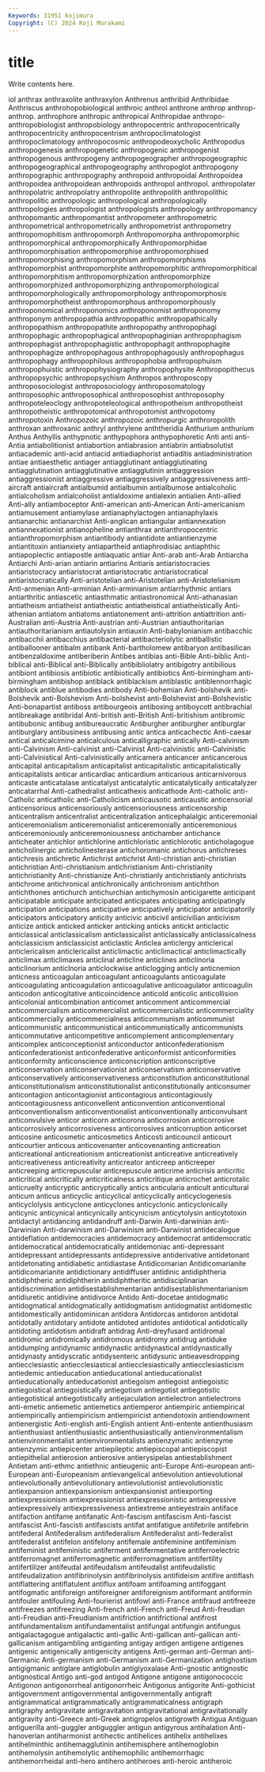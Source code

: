 ```yaml
---
Keywords: 31951 kojimura
Copyright: (C) 2024 Koji Murakami
---
```


# title

Write contents here.



iol anthrax anthraxolite anthraxylon Anthrenus anthribid Anthribidae
Anthriscus anthrohopobiological anthroic anthrol anthrone anthrop anthrop- anthrop. anthrophore anthropic
anthropical Anthropidae anthropo- anthropobiologist anthropobiology anthropocentric anthropocentrically anthropocentricity anthropocentrism anthropoclimatologist
anthropoclimatology anthropocosmic anthropodeoxycholic Anthropodus anthropogenesis anthropogenetic anthropogenic anthropogenist anthropogenous anthropogeny
anthropogeographer anthropogeographic anthropogeographical anthropogeography anthropoglot anthropogony anthropographic anthropography anthropoid anthropoidal
Anthropoidea anthropoidea anthropoidean anthropoids anthropol anthropol. anthropolater anthropolatric anthropolatry anthropolite
anthropolith anthropolithic anthropolitic anthropologic anthropological anthropologically anthropologies anthropologist anthropologists anthropology
anthropomancy anthropomantic anthropomantist anthropometer anthropometric anthropometrical anthropometrically anthropometrist anthropometry anthropomophitism
anthropomorph Anthropomorpha anthropomorphic anthropomorphical anthropomorphically Anthropomorphidae anthropomorphisation anthropomorphise anthropomorphised anthropomorphising
anthropomorphism anthropomorphisms anthropomorphist anthropomorphite anthropomorphitic anthropomorphitical anthropomorphitism anthropomorphization anthropomorphize anthropomorphized
anthropomorphizing anthropomorphological anthropomorphologically anthropomorphology anthropomorphosis anthropomorphotheist anthropomorphous anthropomorphously anthroponomical anthroponomics
anthroponomist anthroponomy anthroponym anthropopathia anthropopathic anthropopathically anthropopathism anthropopathite anthropopathy anthropophagi
anthropophagic anthropophagical anthropophaginian anthropophagism anthropophagist anthropophagistic anthropophagit anthropophagite anthropophagize anthropophagous
anthropophagously anthropophagus anthropophagy anthropophilous anthropophobia anthropophuism anthropophuistic anthropophysiography anthropophysite Anthropopithecus
anthropopsychic anthropopsychism Anthropos anthroposcopy anthroposociologist anthroposociology anthroposomatology anthroposophic anthroposophical anthroposophist
anthroposophy anthropoteleoclogy anthropoteleological anthropotheism anthropotheist anthropotheistic anthropotomical anthropotomist anthropotomy anthropotoxin
Anthropozoic anthropozoic anthropurgic anthroropolith anthroxan anthroxanic anthryl anthrylene anththeridia Anthurium
anthurium Anthus Anthyllis anthypnotic anthypophora anthypophoretic Anti anti anti- Antia
antiabolitionist antiabortion antiabrasion antiabrin antiabsolutist antiacademic anti-acid antiacid antiadiaphorist antiaditis
antiadministration antiae antiaesthetic antiager antiagglutinant antiagglutinating antiagglutination antiagglutinative antiagglutinin antiaggression
antiaggressionist antiaggressive antiaggressively antiaggressiveness anti-aircraft antiaircraft antialbumid antialbumin antialbumose antialcoholic
antialcoholism antialcoholist antialdoxime antialexin antialien Anti-allied Anti-ally antiamboceptor Anti-american anti-American
Anti-americanism antiamusement antiamylase antianaphylactogen antianaphylaxis antianarchic antianarchist Anti-anglican antiangular antiannexation
antiannexationist antianopheline antianthrax antianthropocentric antianthropomorphism antiantibody antiantidote antiantienzyme antiantitoxin antianxiety
antiapartheid antiaphrodisiac antiaphthic antiapoplectic antiapostle antiaquatic antiar Anti-arab anti-Arab Antiarcha
Antiarchi Anti-arian antiarin antiarins Antiaris antiaristocracies antiaristocracy antiaristocrat antiaristocratic antiaristocratical
antiaristocratically Anti-aristotelian anti-Aristotelian anti-Aristotelianism Anti-armenian Anti-arminian Anti-arminianism antiarrhythmic antiars antiarthritic
antiascetic antiasthmatic antiastronomical Anti-athanasian antiatheism antiatheist antiatheistic antiatheistical antiatheistically Anti-athenian
antiatom antiatoms antiatonement anti-attrition antiattrition anti-Australian anti-Austria Anti-austrian anti-Austrian antiauthoritarian
antiauthoritarianism antiautolysin antiauxin Anti-babylonianism antibacchic antibacchii antibacchius antibacterial antibacteriolytic antiballistic
antiballooner antibalm antibank Anti-bartholomew antibaryon antibasilican antibenzaldoxime antiberiberin Antibes antibias
anti-Bible Anti-biblic Anti-biblical anti-Biblical anti-Biblically antibibliolatry antibigotry antibilious antibiont antibiosis
antibiotic antibiotically antibiotics Anti-birmingham anti-birmingham antibishop antiblack antiblackism antiblastic antiblennorrhagic
antiblock antiblue antibodies antibody Anti-bohemian Anti-bolshevik anti-Bolshevik anti-Bolshevism Anti-bolshevist anti-Bolshevist
anti-Bolshevistic Anti-bonapartist antiboss antibourgeois antiboxing antiboycott antibrachial antibreakage antibridal Anti-british
anti-British Anti-britishism antibromic antibubonic antibug antibureaucratic Antiburgher antiburgher antiburglar antiburglary
antibusiness antibusing antic antica anticachectic Anti-caesar antical anticalcimine anticalculous anticalligraphic
antically Anti-calvinism anti-Calvinism Anti-calvinist anti-Calvinist Anti-calvinistic anti-Calvinistic anti-Calvinistical Anti-calvinistically anticamera
anticancer anticancerous anticapital anticapitalism anticapitalist anticapitalistic anticapitalistically anticapitalists anticar anticardiac
anticardium anticarious anticarnivorous anticaste anticatalase anticatalyst anticatalytic anticatalytically anticatalyzer anticatarrhal
Anti-cathedralist anticathexis anticathode Anti-catholic anti-Catholic anticatholic anti-Catholicism anticausotic anticaustic anticensorial
anticensorious anticensoriously anticensoriousness anticensorship anticentralism anticentralist anticentralization anticephalalgic anticeremonial anticeremonialism
anticeremonialist anticeremonially anticeremonious anticeremoniously anticeremoniousness antichamber antichance anticheater antichlor antichlorine
antichloristic antichlorotic anticholagogue anticholinergic anticholinesterase antichoromanic antichorus antichreses antichresis antichretic
Antichrist antichrist Anti-christian anti-christian antichristian Anti-christianism antichristianism Anti-christianity antichristianity Anti-christianize
Anti-christianly antichristianly antichrists antichrome antichronical antichronically antichronism antichthon antichthones antichurch
antichurchian antichymosin anticigarette anticipant anticipatable anticipate anticipated anticipates anticipating anticipatingly
anticipation anticipations anticipative anticipatively anticipator anticipatorily anticipators anticipatory anticity anticivic
anticivil anticivilian anticivism anticize antick anticked anticker anticking anticks antickt
anticlactic anticlassical anticlassicalism anticlassicalist anticlassically anticlassicalness anticlassicism anticlassicist anticlastic Anticlea
anticlergy anticlerical anticlericalism anticlericalist anticlimactic anticlimactical anticlimactically anticlimax anticlimaxes anticlinal
anticline anticlines anticlinoria anticlinorium anticlnoria anticlockwise anticlogging anticly anticnemion anticness
anticoagulan anticoagulant anticoagulants anticoagulate anticoagulating anticoagulation anticoagulative anticoagulator anticoagulin anticodon
anticogitative anticoincidence anticold anticolic anticollision anticolonial anticombination anticomet anticomment anticommercial
anticommercialism anticommercialist anticommercialistic anticommerciality anticommercially anticommercialness anticommunism anticommunist anticommunistic anticommunistical
anticommunistically anticommunists anticommutative anticompetitive anticomplement anticomplementary anticomplex anticonceptionist anticonductor anticonfederationism
anticonfederationist anticonfederative anticonformist anticonformities anticonformity anticonscience anticonscription anticonscriptive anticonservation anticonservationist
anticonservatism anticonservative anticonservatively anticonservativeness anticonstitution anticonstitutional anticonstitutionalism anticonstitutionalist anticonstitutionally anticonsumer
anticontagion anticontagionist anticontagious anticontagiously anticontagiousness anticonvellent anticonvention anticonventional anticonventionalism anticonventionalist
anticonventionally anticonvulsant anticonvulsive anticor anticorn anticorona anticorrosion anticorrosive anticorrosively anticorrosiveness
anticorrosives anticorruption anticorset anticosine anticosmetic anticosmetics Anticosti anticouncil anticourt anticourtier
anticous anticovenanter anticovenanting anticreation anticreational anticreationism anticreationist anticreative anticreatively anticreativeness
anticreativity anticreator anticreep anticreeper anticreeping anticrepuscular anticrepuscule anticrime anticrisis anticritic
anticritical anticritically anticriticalness anticritique anticrochet anticrotalic anticruelty anticryptic anticryptically antics
anticularia anticult anticultural anticum anticus anticyclic anticyclical anticyclically anticyclogenesis anticyclolysis
anticyclone anticyclones anticyclonic anticyclonically anticynic anticynical anticynically anticynicism anticytolysin anticytotoxin
antidactyl antidancing antidandruff anti-Darwin Anti-darwinian anti-Darwinian Anti-darwinism anti-Darwinism anti-Darwinist antidecalogue
antideflation antidemocracies antidemocracy antidemocrat antidemocratic antidemocratical antidemocratically antidemoniac anti-depressant antidepressant
antidepressants antidepressive antiderivative antidetonant antidetonating antidiabetic antidiastase Antidicomarian Antidicomarianite antidicomarianite
antidictionary antidiffuser antidinic antidiphtheria antidiphtheric antidiphtherin antidiphtheritic antidisciplinarian antidiscrimination antidisestablishmentarian
antidisestablishmentarianism antidiuretic antidivine antidivorce Antido Anti-docetae antidogmatic antidogmatical antidogmatically antidogmatism
antidogmatist antidomestic antidomestically antidominican antidora Antidorcas antidoron antidotal antidotally antidotary
antidote antidoted antidotes antidotical antidotically antidoting antidotism antidraft antidrag Anti-dreyfusard
antidromal antidromic antidromically antidromous antidromy antidrug antiduke antidumping antidynamic antidynastic
antidynastical antidynastically antidynasty antidyscratic antidysenteric antidysuric antieavesdropping antiecclesiastic antiecclesiastical antiecclesiastically
antiecclesiasticism antiedemic antieducation antieducational antieducationalist antieducationally antieducationist antiegoism antiegoist antiegoistic
antiegoistical antiegoistically antiegotism antiegotist antiegotistic antiegotistical antiegotistically antiejaculation antielectron antielectrons
anti-emetic antiemetic antiemetics antiemperor antiempiric antiempirical antiempirically antiempiricism antiempiricist antiendotoxin
antiendowment antienergistic Anti-english anti-English antient Anti-entente antienthusiasm antienthusiast antienthusiastic antienthusiastically
antienvironmentalism antienvironmentalist antienvironmentalists antienzymatic antienzyme antienzymic antiepicenter antiepileptic antiepiscopal antiepiscopist
antiepithelial antierosion antierosive antierysipelas antiestablishment Antietam anti-ethmc antiethnic antieugenic anti-Europe
Anti-european anti-European anti-Europeanism antievangelical antievolution antievolutional antievolutionally antievolutionary antievolutionist antievolutionistic
antiexpansion antiexpansionism antiexpansionist antiexporting antiexpressionism antiexpressionist antiexpressionistic antiexpressive antiexpressively antiexpressiveness
antiextreme antieyestrain antiface antifaction antifame antifanatic Anti-fascism antifascism Anti-fascist antifascist
Anti-fascisti antifascists antifat antifatigue antifebrile antifebrin antifederal Antifederalism antifederalism Antifederalist
anti-federalist antifederalist antifelon antifelony antifemale antifeminine antifeminism antifeminist antifeministic antiferment
antifermentative antiferroelectric antiferromagnet antiferromagnetic antiferromagnetism antifertility antifertilizer antifeudal antifeudalism antifeudalist
antifeudalistic antifeudalization antifibrinolysin antifibrinolysis antifideism antifire antiflash antiflattering antiflatulent antiflux
antifoam antifoaming antifoggant antifogmatic antiforeign antiforeigner antiforeignism antiformant antiformin antifouler
antifouling Anti-fourierist antifowl anti-France antifraud antifreeze antifreezes antifreezing Anti-french anti-French
anti-Freud Anti-freudian anti-Freudian anti-Freudianism antifriction antifrictional antifrost antifundamentalism antifundamentalist antifungal
antifungin antifungus antigalactagogue antigalactic anti-gallic Anti-gallican anti-gallican anti-gallicanism antigambling antiganting
antigay antigen antigene antigenes antigenic antigenically antigenicity antigens Anti-german anti-German
anti-Germanic Anti-germanism anti-Germanism anti-Germanization antighostism antigigmanic antiglare antiglobulin antiglyoxalase Anti-gnostic
antignostic antignostical Antigo anti-god antigod Antigone antigone antigonococcic Antigonon antigonorrheal
antigonorrheic Antigonus antigorite Anti-gothicist antigovernment antigovernmental antigovernmentally antigraft antigrammatical antigrammatically
antigrammaticalness antigraph antigraphy antigravitate antigravitation antigravitational antigravitationally antigravity anti-Greece anti-Greek
antigropelos antigrowth Antigua Antiguan antiguerilla anti-guggler antiguggler antigun antigyrous antihalation
Anti-hanoverian antiharmonist antihectic antihelices antihelix antihelixes antihelminthic antihemagglutinin antihemisphere antihemoglobin
antihemolysin antihemolytic antihemophilic antihemorrhagic antihemorrheidal anti-hero antihero antiheroes anti-heroic antiheroic
